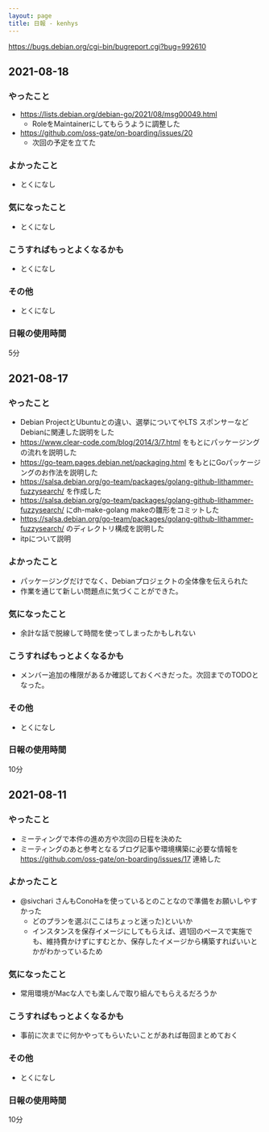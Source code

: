 ```yaml
---
layout: page
title: 日報 - kenhys
---
```


<!-- ↑の${ID}は自分のGitHubのIDに置き換える。例：日報 - kenhys -->

<!-- 新しい日付を上に書く。つまり、追記するときは上に追記する。 -->

https://bugs.debian.org/cgi-bin/bugreport.cgi?bug=992610

## 2021-08-18

### やったこと

* https://lists.debian.org/debian-go/2021/08/msg00049.html
  * RoleをMaintainerにしてもらうように調整した 
* https://github.com/oss-gate/on-boarding/issues/20
  * 次回の予定を立てた

### よかったこと

  * とくになし

### 気になったこと

  * とくになし

### こうすればもっとよくなるかも

  * とくになし

### その他

  * とくになし

### 日報の使用時間

5分

## 2021-08-17

### やったこと

  * Debian ProjectとUbuntuとの違い、選挙についてやLTS スポンサーなどDebianに関連した説明をした
  * https://www.clear-code.com/blog/2014/3/7.html をもとにパッケージングの流れを説明した
  * https://go-team.pages.debian.net/packaging.html をもとにGoパッケージングのお作法を説明した
  * https://salsa.debian.org/go-team/packages/golang-github-lithammer-fuzzysearch/ を作成した
  * https://salsa.debian.org/go-team/packages/golang-github-lithammer-fuzzysearch/ にdh-make-golang makeの雛形をコミットした
  * https://salsa.debian.org/go-team/packages/golang-github-lithammer-fuzzysearch/ のディレクトリ構成を説明した
  * itpについて説明

### よかったこと

  * パッケージングだけでなく、Debianプロジェクトの全体像を伝えられた
  * 作業を通じて新しい問題点に気づくことができた。

### 気になったこと

  * 余計な話で脱線して時間を使ってしまったかもしれない

### こうすればもっとよくなるかも

  * メンバー追加の権限があるか確認しておくべきだった。次回までのTODOとなった。

### その他

  * とくになし

### 日報の使用時間

10分

## 2021-08-11

### やったこと

  * ミーティングで本件の進め方や次回の日程を決めた
  * ミーティングのあと参考となるブログ記事や環境構築に必要な情報を https://github.com/oss-gate/on-boarding/issues/17 連絡した

### よかったこと

  * @sivchari さんもConoHaを使っているとのことなので準備をお願いしやすかった
    * どのプランを選ぶ(ここはちょっと迷った)といいか
    * インスタンスを保存イメージにしてもらえば、週1回のペースで実施でも、維持費かけずにすむとか、保存したイメージから構築すればいいとかがわかっているため

### 気になったこと

  * 常用環境がMacな人でも楽しんで取り組んでもらえるだろうか

### こうすればもっとよくなるかも

  * 事前に次までに何かやってもらいたいことがあれば毎回まとめておく

### その他

  * とくになし

### 日報の使用時間

10分
